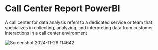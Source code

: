 # Call Center Report PowerBI
A call center for data analysis refers to a dedicated service or team that specializes in collecting, analyzing, and interpreting data from customer interactions in a call center environment

![Screenshot 2024-11-29 114642](https://github.com/user-attachments/assets/9b75e6e9-c441-44e4-ac9c-bd353f0bc05d)


